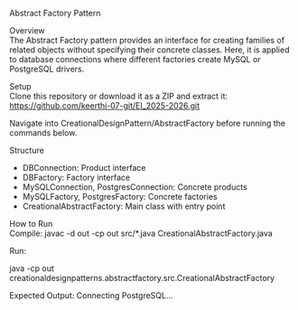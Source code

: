 Abstract Factory Pattern

Overview  
The Abstract Factory pattern provides an interface for creating families of related objects without specifying their concrete classes. Here, it is applied to database connections where different factories create MySQL or PostgreSQL drivers.

Setup  
Clone this repository or download it as a ZIP and extract it:
https://github.com/keerthi-07-git/EI_2025-2026.git

Navigate into CreationalDesignPattern/AbstractFactory before running the commands below.

Structure  
- DBConnection: Product interface  
- DBFactory: Factory interface  
- MySQLConnection, PostgresConnection: Concrete products  
- MySQLFactory, PostgresFactory: Concrete factories  
- CreationalAbstractFactory: Main class with entry point  

How to Run  
Compile:
javac -d out -cp out src/*.java CreationalAbstractFactory.java

Run:

java -cp out creationaldesignpatterns.abstractfactory.src.CreationalAbstractFactory

Expected Output:
Connecting PostgreSQL...
